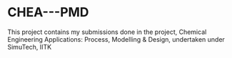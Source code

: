 # CHEA---PMD
This project contains my submissions done in the project, Chemical Engineering Applications: Process, Modelling &amp; Design, undertaken under SimuTech, IITK
